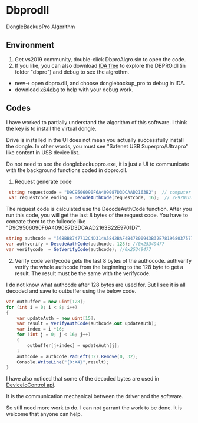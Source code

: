 # Dbprodll
DongleBackupPro Algorithm 

## Environment

1. Get vs2019 community, double-click DbproAlgro.sln to open the code.
2. If you like, you can also download [IDA free](https://hex-rays.com/ida-free) to explore the DBPRO.dll(in folder "dbpro") and debug to see the algrothm.
- new-> open dbpro.dll, and choose donglebackup_pro to debug in IDA.
- download [x64dbg](https://sourceforge.net/projects/x64dbg/files/snapshots/) to help with your debug work.

## Codes

I have worked to partially understand the algorithm of this software. I think the key is to install the virtual dongle.

Drive is installed in the UI does not mean you actually successfully install the dongle. In other words, 
you must see "Safenet USB Superpro/Ultrapro" like content in USB device list.

Do not need to see the donglebackuppro.exe, it is just a UI to communicate with the background functions coded in dbpro.dll.

1. Request generate code 

```c#
 string requestcode = "D9C9506090F6A409087D3DCAAD2163B2";  // computer based label
 var requestcode_ending = DecodeAuthCode(requestcode, 16);  // 2E9701D7
```
The request code is calculated use the DecodeAuthCode function. After you run this code, you will get the last 8 bytes of the request code. 
You have to concate them to the fullcode like "D9C9506090F6A409087D3DCAAD2163B22E9701D7".

```c#
string authcode = "568BB8747712C4D314A5842BAF4B47800943B32E781968037577CE6209FA2721776A95B7EFF0B1711866877C215B3C4DAC72020816F60892A778CD7120A8D0FE457AA054335FFBFD4AD1564D5ACCCCFEF9D94E01BA45861783E4ACBE741407B9208CBB23037D41B67CF9DDB81C8D59DB76EA6426928F09E1DE601B093D7AF75B77943425";
var authverify = DecodeAuthCode(authcode, 128); //0x25349477
var verifycode  = GetVerifyCode(authcode); //0x25349477
```

2. Verify code
verifycode gets the last 8 bytes of the authocode. authverify verify the whole authcode from the beginning to the 128 byte to get a result.
The result must be the same with the verifycode.

I do not know what authcode after 128 bytes are used for. But I see it is all decoded and save to outbuffer using the below code.

```c#
var outbuffer = new uint[128];
for (int i = 0; i < 8; i++)
{
    var updateAuth = new uint[15];
    var result = VerifyAuthCode(authcode,out updateAuth);
    var index = i *16;
    for (int j = 0; j < 16; j++)
    {
        outbuffer[j+index] = updateAuth[j];
    }
    authcode = authcode.PadLeft(32).Remove(0, 32);
    Console.WriteLine("{0:X4}",result);
}
```

I have also noticed that some of the decoded bytes are used in [DeviceIoControl api](https://docs.microsoft.com/en-us/windows/win32/api/ioapiset/nf-ioapiset-deviceiocontrol).

It is the communication mechanical between the driver and the software.

So still need more work to do. I can not garrant the work to be done. It is welcome that anyone can help.
